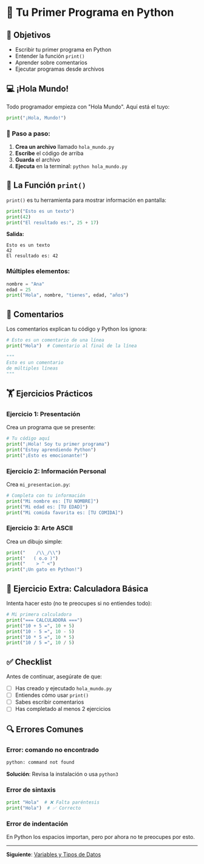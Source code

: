 # 🎯 Tu Primer Programa en Python

## 🎯 Objetivos

- Escribir tu primer programa en Python
- Entender la función `print()`
- Aprender sobre comentarios
- Ejecutar programas desde archivos

## 💻 ¡Hola Mundo!

Todo programador empieza con "Hola Mundo". Aquí está el tuyo:

```python
print("¡Hola, Mundo!")
```

### 🔧 Paso a paso:

1. **Crea un archivo** llamado `hola_mundo.py`
2. **Escribe** el código de arriba
3. **Guarda** el archivo
4. **Ejecuta** en la terminal: `python hola_mundo.py`

## 📝 La Función `print()`

`print()` es tu herramienta para mostrar información en pantalla:

```python
print("Esto es un texto")
print(42)
print("El resultado es:", 25 + 17)
```

**Salida:**
```text
Esto es un texto
42
El resultado es: 42
```

### Múltiples elementos:

```python
nombre = "Ana"
edad = 25
print("Hola", nombre, "tienes", edad, "años")
```

## 💬 Comentarios

Los comentarios explican tu código y Python los ignora:

```python
# Esto es un comentario de una línea
print("Hola")  # Comentario al final de la línea

"""
Esto es un comentario
de múltiples líneas
"""
```

## 🏋️ Ejercicios Prácticos

### Ejercicio 1: Presentación
Crea un programa que se presente:

```python
# Tu código aquí
print("¡Hola! Soy tu primer programa")
print("Estoy aprendiendo Python")
print("¡Esto es emocionante!")
```

### Ejercicio 2: Información Personal
Crea `mi_presentacion.py`:

```python
# Completa con tu información
print("Mi nombre es: [TU NOMBRE]")
print("Mi edad es: [TU EDAD]")
print("Mi comida favorita es: [TU COMIDA]")
```

### Ejercicio 3: Arte ASCII
Crea un dibujo simple:

```python
print("    /\\_/\\")
print("   ( o.o )")
print("    > ^ <")
print("¡Un gato en Python!")
```

## 🎁 Ejercicio Extra: Calculadora Básica

Intenta hacer esto (no te preocupes si no entiendes todo):

```python
# Mi primera calculadora
print("=== CALCULADORA ===")
print("10 + 5 =", 10 + 5)
print("10 - 5 =", 10 - 5)
print("10 * 5 =", 10 * 5)
print("10 / 5 =", 10 / 5)
```

## ✅ Checklist

Antes de continuar, asegúrate de que:

- [ ] Has creado y ejecutado `hola_mundo.py`
- [ ] Entiendes cómo usar `print()`
- [ ] Sabes escribir comentarios
- [ ] Has completado al menos 2 ejercicios

## 🔍 Errores Comunes

### Error: comando no encontrado
```bash
python: command not found
```
**Solución**: Revisa la instalación o usa `python3`

### Error de sintaxis
```python
print "Hola"  # ❌ Falta paréntesis
print("Hola")  # ✅ Correcto
```

### Error de indentación
En Python los espacios importan, pero por ahora no te preocupes por esto.

---

**Siguiente**: [Variables y Tipos de Datos](../02-fundamentos/01-variables.md)
